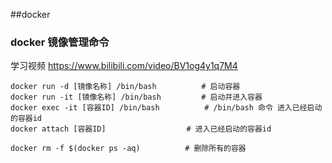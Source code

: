 ##docker 
### docker 镜像管理命令

学习视频 https://www.bilibili.com/video/BV1og4y1q7M4
```shell
docker run -d [镜像名称] /bin/bash          # 启动容器
docker run -it [镜像名称] /bin/bash         # 启动并进入容器
docker exec -it [容器ID] /bin/bash          # /bin/bash 命令 进入已经启动的容器id
docker attach [容器ID]                  # 进入已经启动的容器id

docker rm -f $(docker ps -aq)          # 删除所有的容器

```